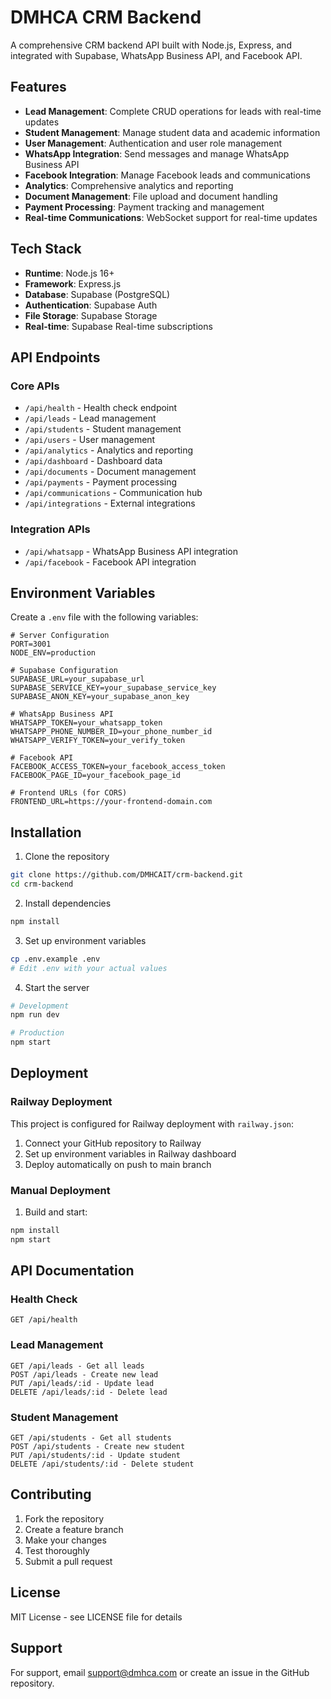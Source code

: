 # DMHCA CRM Backend

A comprehensive CRM backend API built with Node.js, Express, and integrated with Supabase, WhatsApp Business API, and Facebook API.

## Features

- **Lead Management**: Complete CRUD operations for leads with real-time updates
- **Student Management**: Manage student data and academic information
- **User Management**: Authentication and user role management
- **WhatsApp Integration**: Send messages and manage WhatsApp Business API
- **Facebook Integration**: Manage Facebook leads and communications
- **Analytics**: Comprehensive analytics and reporting
- **Document Management**: File upload and document handling
- **Payment Processing**: Payment tracking and management
- **Real-time Communications**: WebSocket support for real-time updates

## Tech Stack

- **Runtime**: Node.js 16+
- **Framework**: Express.js
- **Database**: Supabase (PostgreSQL)
- **Authentication**: Supabase Auth
- **File Storage**: Supabase Storage
- **Real-time**: Supabase Real-time subscriptions

## API Endpoints

### Core APIs
- `/api/health` - Health check endpoint
- `/api/leads` - Lead management
- `/api/students` - Student management
- `/api/users` - User management
- `/api/analytics` - Analytics and reporting
- `/api/dashboard` - Dashboard data
- `/api/documents` - Document management
- `/api/payments` - Payment processing
- `/api/communications` - Communication hub
- `/api/integrations` - External integrations

### Integration APIs
- `/api/whatsapp` - WhatsApp Business API integration
- `/api/facebook` - Facebook API integration

## Environment Variables

Create a `.env` file with the following variables:

```env
# Server Configuration
PORT=3001
NODE_ENV=production

# Supabase Configuration
SUPABASE_URL=your_supabase_url
SUPABASE_SERVICE_KEY=your_supabase_service_key
SUPABASE_ANON_KEY=your_supabase_anon_key

# WhatsApp Business API
WHATSAPP_TOKEN=your_whatsapp_token
WHATSAPP_PHONE_NUMBER_ID=your_phone_number_id
WHATSAPP_VERIFY_TOKEN=your_verify_token

# Facebook API
FACEBOOK_ACCESS_TOKEN=your_facebook_access_token
FACEBOOK_PAGE_ID=your_facebook_page_id

# Frontend URLs (for CORS)
FRONTEND_URL=https://your-frontend-domain.com
```

## Installation

1. Clone the repository
```bash
git clone https://github.com/DMHCAIT/crm-backend.git
cd crm-backend
```

2. Install dependencies
```bash
npm install
```

3. Set up environment variables
```bash
cp .env.example .env
# Edit .env with your actual values
```

4. Start the server
```bash
# Development
npm run dev

# Production
npm start
```

## Deployment

### Railway Deployment

This project is configured for Railway deployment with `railway.json`:

1. Connect your GitHub repository to Railway
2. Set up environment variables in Railway dashboard
3. Deploy automatically on push to main branch

### Manual Deployment

1. Build and start:
```bash
npm install
npm start
```

## API Documentation

### Health Check
```
GET /api/health
```

### Lead Management
```
GET /api/leads - Get all leads
POST /api/leads - Create new lead
PUT /api/leads/:id - Update lead
DELETE /api/leads/:id - Delete lead
```

### Student Management
```
GET /api/students - Get all students
POST /api/students - Create new student
PUT /api/students/:id - Update student
DELETE /api/students/:id - Delete student
```

## Contributing

1. Fork the repository
2. Create a feature branch
3. Make your changes
4. Test thoroughly
5. Submit a pull request

## License

MIT License - see LICENSE file for details

## Support

For support, email support@dmhca.com or create an issue in the GitHub repository.
